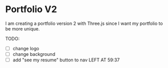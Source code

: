 # Portfolio V2

I am creating a portfolio version 2 with Three.js since I want my portfolio to be more unique.

TODO:
- [ ] change logo 
- [ ] change background
- [ ] add "see my resume" button to nav
LEFT AT 59:37